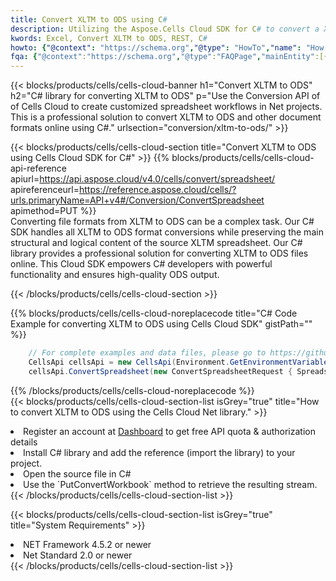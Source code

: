 ```yaml
---
title: Convert XLTM to ODS using C# 
description: Utilizing the Aspose.Cells Cloud SDK for C# to convert a XLTM format file to a ODS format file. 
kwords: Excel, Convert XLTM to ODS, REST, C#
howto: {"@context": "https://schema.org","@type": "HowTo","name": "How to convert XLTM to ODS using the Cells Cloud Net library.","description": "How to convert XLTM to ODS using the Cells Cloud Net library.","image": {"@type": "ImageObject"},"url": "/net/conversion/xltm-to-ods/","step": [{ "@type": "HowToStep","name": "How to convert XLTM to ODS using the Cells Cloud Net library. step 1", "image": {"@type": "ImageObject",},"url": "/net/conversion/xltm-to-ods/","text": "Register an account at <a href='https://dashboard.aspose.cloud/'>Dashboard</a> to get free API quota & authorization details",},{ "@type": "HowToStep","name": "How to convert XLTM to ODS using the Cells Cloud Net library. step 1", "image": {"@type": "ImageObject",},"url": "/net/conversion/xltm-to-ods/","text": "Install C# library and add the reference (import the library) to your project.",},{ "@type": "HowToStep","name": "How to convert XLTM to ODS using the Cells Cloud Net library. step 1", "image": {"@type": "ImageObject",},"url": "/net/conversion/xltm-to-ods/","text": "Open the source file in C#",},{ "@type": "HowToStep","name": "How to convert XLTM to ODS using the Cells Cloud Net library. step 1", "image": {"@type": "ImageObject",},"url": "/net/conversion/xltm-to-ods/","text": "Use the `PutConvertWorkbook` method to retrieve the resulting stream.",}, ],"supply": {"@type": "HowToSupply","name": "document"},"tool": [{"@type": "HowToTool","name": "Visual Studio, Visual Studio Code, Rider "},{"@type": "HowToTool","name": "Aspose Cells"}],"totalTime": "PT6M"}
fqa: {"@context":"https://schema.org","@type":"FAQPage","mainEntity":[{"@type":"Question","name":"Why convert file formats in C# using REST API?","acceptedAnswer":{"@type":"Answer","text":"Documents are encoded in many ways, and some files may be incompatible with the software you use. To open and read such files, just convert them to appropriate file formats.<br/><ol><li>Install .NET SDK and add the reference (import the library) to your project.</li><li>Open the source file in C# using REST API.</li><li>Call the PutConvertWorkbookRequest() method, passing an output filename with required extension.</li><li>Get the result of conversion as a separate file.</li></ol>"}},{"@type":"Question","name":"What file formats can I convert with your C# library?","acceptedAnswer":{"@type":"Answer","text":"We support a variety of file formats for conversion using .NET library, including XLSX, Excel, xls , PDF, CSV, HTML, Markdown, XML, PNG, JPG, TIFF, Json, TXT and many more."}},{"@type":"Question","name":"What is the maximum allowed file size for conversion using this .NET library?","acceptedAnswer":{"@type":"Answer","text":"There are no file size limits for format conversions using .NET library."}}]}
---
```



{{< blocks/products/cells/cells-cloud-banner h1="Convert XLTM to ODS" h2="C# library for converting XLTM to ODS" p="Use the Conversion API of of Cells Cloud to create customized spreadsheet workflows in Net projects. This is a professional solution to convert XLTM to ODS and other document formats online using C#." urlsection="conversion/xltm-to-ods/" >}}

{{< blocks/products/cells/cells-cloud-section  title="Convert XLTM to ODS using Cells Cloud SDK for C#" >}}
{{% blocks/products/cells/cells-cloud-api-reference  apiurl=https://api.aspose.cloud/v4.0/cells/convert/spreadsheet/  apireferenceurl=https://reference.aspose.cloud/cells/?urls.primaryName=API+v4#/Conversion/ConvertSpreadsheet  apimethod=PUT %}}
<br/>
Converting file formats from XLTM to ODS can be a complex task. Our C# SDK handles all XLTM to ODS format conversions while preserving the main structural and logical content of the source XLTM spreadsheet. Our C# library provides a professional solution for converting XLTM to ODS files online. This Cloud SDK empowers C# developers with powerful functionality and ensures high-quality ODS output.

{{< /blocks/products/cells/cells-cloud-section >}}

{{% blocks/products/cells/cells-cloud-noreplacecode title="C# Code Example for converting XLTM to ODS using Cells Cloud SDK" gistPath="" %}}
 
```cs
    // For complete examples and data files, please go to https://github.com/aspose-cells-cloud/aspose-cells-cloud-dotnet/
    CellsApi cellsApi = new CellsApi(Environment.GetEnvironmentVariable("ProductClientId"), Environment.GetEnvironmentVariable("ProductClientSecret"));
    cellsApi.ConvertSpreadsheet(new ConvertSpreadsheetRequest { Spreadsheet = "EmployeeSalesSummary.xltm", format = "ods" }, "EmployeeSalesSummary.ods");
```
 
{{% /blocks/products/cells/cells-cloud-noreplacecode  %}}
<br/>
{{< blocks/products/cells/cells-cloud-section-list isGrey="true"  title="How to convert XLTM to ODS using the Cells Cloud Net library." >}}
<li>Register an account at <a href="https://dashboard.aspose.cloud/">Dashboard</a> to get free API quota & authorization details</li>
<li>Install C# library and add the reference (import the library) to your project.</li>
<li>Open the source file in C#</li>
<li>Use the `PutConvertWorkbook` method to retrieve the resulting stream.</li>
{{< /blocks/products/cells/cells-cloud-section-list >}}

{{< blocks/products/cells/cells-cloud-section-list isGrey="true"  title="System Requirements" >}}
<li>NET Framework 4.5.2 or newer</li>
<li>Net Standard 2.0 or newer</li>
{{< /blocks/products/cells/cells-cloud-section-list >}}
